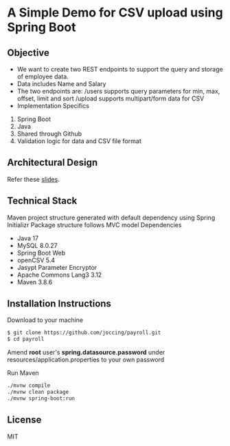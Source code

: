 # A Simple Demo for CSV upload using Spring Boot

## Objective
- We want to create two REST endpoints to support the query and storage of employee data.
- Data includes Name and Salary
- The two endpoints are:
  /users	supports query parameters for min, max, offset, limit and sort
  /upload	supports multipart/form data for CSV
- Implementation Specifics
1. Spring Boot
2. Java
3. Shared through Github
4. Validation logic for data and CSV file format

## Architectural Design

Refer these [slides](https://docs.google.com/presentation/d/1NWX_vBVJh4836nv_FTgzX9EZ2JB2bVpMVZ7TrYJ7Cv0/edit#slide=id.g17c265d9ea7_0_114).

## Technical Stack

Maven project structure generated with default dependency using Spring Initializr
Package structure follows MVC model
Dependencies
- Java 17
- MySQL 8.0.27
- Spring Boot Web
- openCSV 5.4
- Jasypt Parameter Encryptor
- Apache Commons Lang3 3.12
- Maven 3.8.6

## Installation Instructions

Download to your machine
```sh
$ git clone https://github.com/joccing/payroll.git
$ cd payroll
```
Amend **root** user's **spring.datasource.password** under resources/application.properties to your own password

Run Maven
```sh
./mvnw compile
./mvnw clean package
./mvnw spring-boot:run
```

## License
MIT


